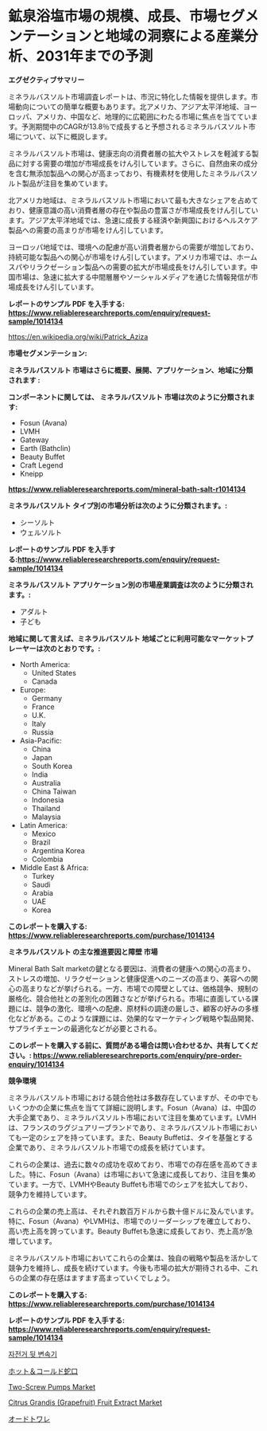<p><h1>鉱泉浴塩市場の規模、成長、市場セグメンテーションと地域の洞察による産業分析、2031年までの予測</h1></p><p><strong>エグゼクティブサマリー</strong></p>
<p><p>ミネラルバスソルト市場調査レポートは、市況に特化した情報を提供します。市場動向についての簡単な概要もあります。北アメリカ、アジア太平洋地域、ヨーロッパ、アメリカ、中国など、地理的に広範囲にわたる市場に焦点を当てています。予測期間中のCAGRが13.8％で成長すると予想されるミネラルバスソルト市場について、以下に概説します。</p><p>ミネラルバスソルト市場は、健康志向の消費者層の拡大やストレスを軽減する製品に対する需要の増加が市場成長をけん引しています。さらに、自然由来の成分を含む無添加製品への関心が高まっており、有機素材を使用したミネラルバスソルト製品が注目を集めています。</p><p>北アメリカ地域は、ミネラルバスソルト市場において最も大きなシェアを占めており、健康意識の高い消費者層の存在や製品の豊富さが市場成長をけん引しています。アジア太平洋地域では、急速に成長する経済や新興国におけるヘルスケア製品への需要の高まりが市場をけん引しています。</p><p>ヨーロッパ地域では、環境への配慮が高い消費者層からの需要が増加しており、持続可能な製品への関心が市場をけん引しています。アメリカ市場では、ホームスパやリラクゼーション製品への需要の拡大が市場成長をけん引しています。中国市場は、急速に拡大する中間層層やソーシャルメディアを通じた情報発信が市場成長をけん引しています。</p></p>
<p><strong>レポートのサンプル PDF を入手する: <a href="https://www.reliableresearchreports.com/enquiry/request-sample/1014134">https://www.reliableresearchreports.com/enquiry/request-sample/1014134</a></strong></p>
<p><a href="https://en.wikipedia.org/wiki/Patrick_Aziza">https://en.wikipedia.org/wiki/Patrick_Aziza</a></p>
<p><strong>市場セグメンテーション:</strong></p>
<p><strong> ミネラルバスソルト 市場はさらに概要、展開、アプリケーション、地域に分類されます :</strong></p>
<p><strong>コンポーネントに関しては、 ミネラルバスソルト 市場は次のように分類されます:</strong></p>
<p><ul><li>Fosun (Avana)</li><li>LVMH</li><li>Gateway</li><li>Earth (Bathclin)</li><li>Beauty Buffet</li><li>Craft Legend</li><li>Kneipp</li></ul></p>
<p><strong><a href="https://www.reliableresearchreports.com/mineral-bath-salt-r1014134">https://www.reliableresearchreports.com/mineral-bath-salt-r1014134</a></strong></p>
<p><strong> ミネラルバスソルト タイプ別の市場分析は次のように分類されます。:</strong></p>
<p><ul><li>シーソルト</li><li>ウェルソルト</li></ul></p>
<p><strong>レポートのサンプル PDF を入手する:<a href="https://www.reliableresearchreports.com/enquiry/request-sample/1014134">https://www.reliableresearchreports.com/enquiry/request-sample/1014134</a></strong></p>
<p><strong> ミネラルバスソルト アプリケーション別の市場産業調査は次のように分類されます。:</strong></p>
<p><ul><li>アダルト</li><li>子ども</li></ul></p>
<p><strong>地域に関して言えば、ミネラルバスソルト 地域ごとに利用可能なマーケットプレーヤーは次のとおりです。:</strong></p>
<p><ul>
    <li>
        North America:
        <ul>
            <li>United States</li>
            <li>Canada</li>
        </ul>
    </li>
    <li>
        Europe:
        <ul>
            <li>Germany</li>
            <li>France</li>
            <li>U.K.</li>
            <li>Italy</li>
            <li>Russia</li>
        </ul>
    </li>
    <li>
        Asia-Pacific:
        <ul>
            <li>China</li>
            <li>Japan</li>
            <li>South Korea</li>
            <li>India</li>
            <li>Australia</li>
            <li>China Taiwan</li>
            <li>Indonesia</li>
            <li>Thailand</li>
            <li>Malaysia</li>
        </ul>
    </li>
    <li>
        Latin America:
        <ul>
            <li>Mexico</li>
            <li>Brazil</li>
            <li>Argentina Korea</li>
            <li>Colombia</li>
        </ul>
    </li>
    <li>
        Middle East & Africa:
        <ul>
            <li>Turkey</li>
            <li>Saudi</li>
            <li>Arabia</li>
            <li>UAE</li>
            <li>Korea</li>
        </ul>
    </li>
    </ul></p>
<p><strong>このレポートを購入する: <a href="https://www.reliableresearchreports.com/purchase/1014134">https://www.reliableresearchreports.com/purchase/1014134</a></strong></p>
<p><strong>ミネラルバスソルト の主な推進要因と障壁 市場</strong></p>
<p><p>Mineral Bath Salt marketの鍵となる要因は、消費者の健康への関心の高まり、ストレスの増加、リラクゼーションと健康促進へのニーズの高まり、美容への関心の高まりなどが挙げられる。一方、市場での障壁としては、価格競争、規制の厳格化、競合他社との差別化の困難さなどが挙げられる。市場に直面している課題には、競争の激化、環境への配慮、原材料の調達の厳しさ、顧客の好みの多様化などがある。このような課題には、効果的なマーケティング戦略や製品開発、サプライチェーンの最適化などが必要とされる。</p></p>
<p><strong>このレポートを購入する前に、質問がある場合は問い合わせるか、共有してください。: <a href="https://www.reliableresearchreports.com/enquiry/pre-order-enquiry/1014134">https://www.reliableresearchreports.com/enquiry/pre-order-enquiry/1014134</a></strong></p>
<p><strong>競争環境</strong></p>
<p><p>ミネラルバスソルト市場における競合他社は多数存在していますが、その中でもいくつかの企業に焦点を当てて詳細に説明します。Fosun（Avana）は、中国の大手企業であり、ミネラルバスソルト市場において注目を集めています。LVMHは、フランスのラグジュアリーブランドであり、ミネラルバスソルト市場においても一定のシェアを持っています。また、Beauty Buffetは、タイを基盤とする企業であり、ミネラルバスソルト市場での成長を続けています。</p><p>これらの企業は、過去に数々の成功を収めており、市場での存在感を高めてきました。特に、Fosun（Avana）は市場において急速に成長しており、注目を集めています。一方で、LVMHやBeauty Buffetも市場でのシェアを拡大しており、競争力を維持しています。</p><p>これらの企業の売上高は、それぞれ数百万ドルから数十億ドルに及んでいます。特に、Fosun（Avana）やLVMHは、市場でのリーダーシップを確立しており、高い売上高を誇っています。Beauty Buffetも急速に成長しており、売上高が急増しています。</p><p>ミネラルバスソルト市場においてこれらの企業は、独自の戦略や製品を活かして競争力を維持し、成長を続けています。今後も市場の拡大が期待される中、これらの企業の存在感はますます高まっていくでしょう。</p></p>
<p><strong>このレポートを購入する: <a href="https://www.reliableresearchreports.com/purchase/1014134">https://www.reliableresearchreports.com/purchase/1014134</a></strong></p>
<p><strong>レポートのサンプル PDF を入手する: <a href="https://www.reliableresearchreports.com/enquiry/request-sample/1014134">https://www.reliableresearchreports.com/enquiry/request-sample/1014134</a></strong><strong></strong></p>
<p><p><a href="https://github.com/LuckeyCorbin/Market-Research-Report-List-2/blob/main/725083054468.md">자전거 뒷 변속기</a></p><p><a href="https://github.com/TerrellConn/Market-Research-Report-List-2/blob/main/620662042761.md">ホット＆コールド蛇口</a></p><p><a href="https://medium.com/@go-emi/two-screw-pumps-market-industry-trends-and-forecast-for-period-from-2024-to-2031-6bddf21fab8b">Two-Screw Pumps Market</a></p><p><a href="https://medium.com/@earlecmcneil/global-citrus-grandis-grapefruit-fruit-extract-market-focus-on-application-end-use-industry-d4beb3f7d893">Citrus Grandis (Grapefruit) Fruit Extract Market</a></p><p><a href="https://github.com/RandallRunte2023/Market-Research-Report-List-2/blob/main/263982442762.md">オードトワレ</a></p></p>